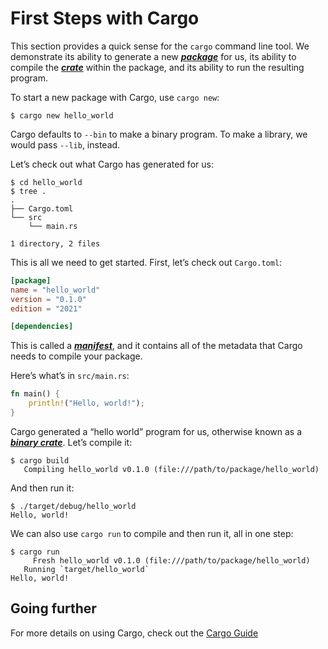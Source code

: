 # First Steps with Cargo

This section provides a quick sense for the `cargo` command line tool. We
demonstrate its ability to generate a new [***package***][def-package] for us,
its ability to compile the [***crate***][def-crate] within the package, and
its ability to run the resulting program.

To start a new package with Cargo, use `cargo new`:

```console
$ cargo new hello_world
```

Cargo defaults to `--bin` to make a binary program. To make a library, we
would pass `--lib`, instead.

Let’s check out what Cargo has generated for us:

```console
$ cd hello_world
$ tree .
.
├── Cargo.toml
└── src
    └── main.rs

1 directory, 2 files
```

This is all we need to get started. First, let’s check out `Cargo.toml`:

```toml
[package]
name = "hello_world"
version = "0.1.0"
edition = "2021"

[dependencies]
```

This is called a [***manifest***][def-manifest], and it contains all of the
metadata that Cargo needs to compile your package.

Here’s what’s in `src/main.rs`:

```rust
fn main() {
    println!("Hello, world!");
}
```

Cargo generated a “hello world” program for us, otherwise known as a
[***binary crate***][def-crate]. Let’s compile it:

```console
$ cargo build
   Compiling hello_world v0.1.0 (file:///path/to/package/hello_world)
```

And then run it:

```console
$ ./target/debug/hello_world
Hello, world!
```

We can also use `cargo run` to compile and then run it, all in one step:

```console
$ cargo run
     Fresh hello_world v0.1.0 (file:///path/to/package/hello_world)
   Running `target/hello_world`
Hello, world!
```

## Going further

For more details on using Cargo, check out the [Cargo Guide](../guide/index.md)

[def-crate]:     ../appendix/glossary.md#crate     '"crate" (glossary entry)'
[def-manifest]:  ../appendix/glossary.md#manifest  '"manifest" (glossary entry)'
[def-package]:   ../appendix/glossary.md#package   '"package" (glossary entry)'
